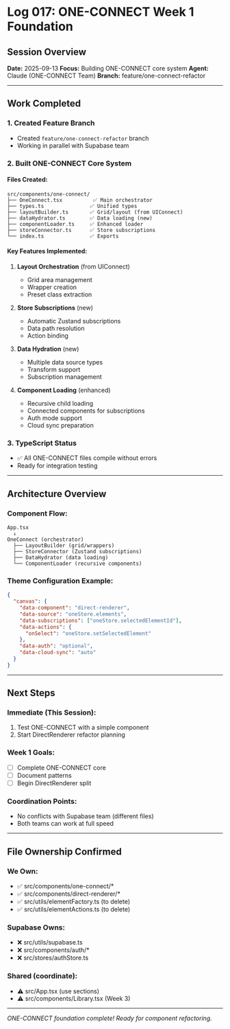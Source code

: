 # Log 017: ONE-CONNECT Week 1 Foundation

## Session Overview
**Date:** 2025-09-13
**Focus:** Building ONE-CONNECT core system
**Agent:** Claude (ONE-CONNECT Team)
**Branch:** feature/one-connect-refactor

---

## Work Completed

### 1. Created Feature Branch
- Created `feature/one-connect-refactor` branch
- Working in parallel with Supabase team

### 2. Built ONE-CONNECT Core System

#### Files Created:
```
src/components/one-connect/
├── OneConnect.tsx          ✅ Main orchestrator
├── types.ts               ✅ Unified types
├── layoutBuilder.ts       ✅ Grid/layout (from UIConnect)
├── dataHydrator.ts        ✅ Data loading (new)
├── componentLoader.ts     ✅ Enhanced loader
├── storeConnector.ts      ✅ Store subscriptions
└── index.ts               ✅ Exports
```

#### Key Features Implemented:
1. **Layout Orchestration** (from UIConnect)
   - Grid area management
   - Wrapper creation
   - Preset class extraction

2. **Store Subscriptions** (new)
   - Automatic Zustand subscriptions
   - Data path resolution
   - Action binding

3. **Data Hydration** (new)
   - Multiple data source types
   - Transform support
   - Subscription management

4. **Component Loading** (enhanced)
   - Recursive child loading
   - Connected components for subscriptions
   - Auth mode support
   - Cloud sync preparation

### 3. TypeScript Status
- ✅ All ONE-CONNECT files compile without errors
- Ready for integration testing

---

## Architecture Overview

### Component Flow:
```
App.tsx
  ↓
OneConnect (orchestrator)
  ├── LayoutBuilder (grid/wrappers)
  ├── StoreConnector (Zustand subscriptions)
  ├── DataHydrator (data loading)
  └── ComponentLoader (recursive components)
```

### Theme Configuration Example:
```json
{
  "canvas": {
    "data-component": "direct-renderer",
    "data-source": "oneStore.elements",
    "data-subscriptions": ["oneStore.selectedElementId"],
    "data-actions": {
      "onSelect": "oneStore.setSelectedElement"
    },
    "data-auth": "optional",
    "data-cloud-sync": "auto"
  }
}
```

---

## Next Steps

### Immediate (This Session):
1. Test ONE-CONNECT with a simple component
2. Start DirectRenderer refactor planning

### Week 1 Goals:
- [ ] Complete ONE-CONNECT core
- [ ] Document patterns
- [ ] Begin DirectRenderer split

### Coordination Points:
- No conflicts with Supabase team (different files)
- Both teams can work at full speed

---

## File Ownership Confirmed

### We Own:
- ✅ src/components/one-connect/*
- ✅ src/components/direct-renderer/*
- ✅ src/utils/elementFactory.ts (to delete)
- ✅ src/utils/elementActions.ts (to delete)

### Supabase Owns:
- ❌ src/utils/supabase.ts
- ❌ src/components/auth/*
- ❌ src/stores/authStore.ts

### Shared (coordinate):
- ⚠️ src/App.tsx (use sections)
- ⚠️ src/components/Library.tsx (Week 3)

---

*ONE-CONNECT foundation complete! Ready for component refactoring.*